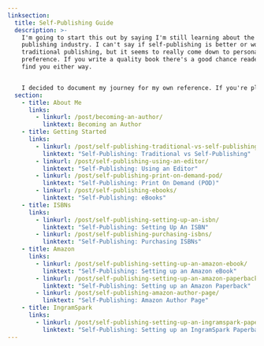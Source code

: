 ```yaml
---
linksection:
  title: Self-Publishing Guide
  description: >-
    I'm going to start this out by saying I'm still learning about the
    publishing industry. I can't say if self-publishing is better or worse than
    traditional publishing, but it seems to really come down to personal
    preference. If you write a quality book there's a good chance readers will
    find you either way.  


    I decided to document my journey for my own reference. If you're planning to self-publish your book this information might be useful for you too.
  section:
    - title: About Me
      links:
        - linkurl: /post/becoming-an-author/
          linktext: Becoming an Author
    - title: Getting Started
      links:
        - linkurl: /post/self-publishing-traditional-vs-self-publishing/
          linktext: "Self-Publishing: Traditional vs Self-Publishing"
        - linkurl: /post/self-publishing-using-an-editor/
          linktext: "Self-Publishing: Using an Editor"
        - linkurl: /post/self-publishing-print-on-demand-pod/
          linktext: "Self-Publishing: Print On Demand (POD)"
        - linkurl: /post/self-publishing-ebooks/
          linktext: "Self-Publishing: eBooks"
    - title: ISBNs
      links:
        - linkurl: /post/self-publishing-setting-up-an-isbn/
          linktext: "Self-Publishing: Setting Up An ISBN"
        - linkurl: /post/self-publishing-purchasing-isbns/
          linktext: "Self-Publishing: Purchasing ISBNs"
    - title: Amazon
      links:
        - linkurl: /post/self-publishing-setting-up-an-amazon-ebook/
          linktext: "Self-Publishing: Setting up an Amazon eBook"
        - linkurl: /post/self-publishing-setting-up-an-amazon-paperback/
          linktext: "Self-Publishing: Setting up an Amazon Paperback"
        - linkurl: /post/self-publishing-amazon-author-page/
          linktext: "Self-Publishing: Amazon Author Page"
    - title: IngramSpark
      links:
        - linkurl: /post/self-publishing-setting-up-an-ingramspark-paperback/
          linktext: "Self-Publishing: Setting up an IngramSpark Paperback"
---
```

